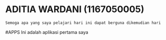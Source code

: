 # ADITIA WARDANI (1167050005)
```
Semoga apa yang saya pelajari hari ini dapat berguna dikemudian hari
```

#APPS
Ini adalah aplikasi pertama saya